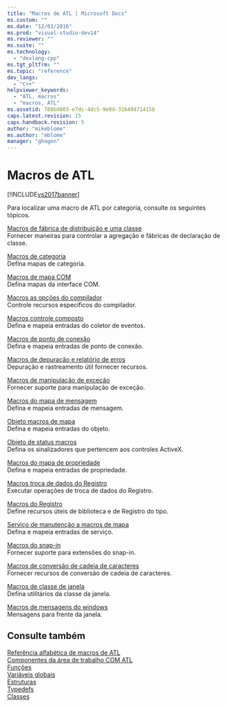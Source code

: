 ```yaml
---
title: "Macros de ATL | Microsoft Docs"
ms.custom: ""
ms.date: "12/03/2016"
ms.prod: "visual-studio-dev14"
ms.reviewer: ""
ms.suite: ""
ms.technology: 
  - "devlang-cpp"
ms.tgt_pltfrm: ""
ms.topic: "reference"
dev_langs: 
  - "C++"
helpviewer_keywords: 
  - "ATL, macros"
  - "macros, ATL"
ms.assetid: 788bd803-e7dc-4dc5-9e8d-31649471415b
caps.latest.revision: 15
caps.handback.revision: 5
author: "mikeblome"
ms.author: "mblome"
manager: "ghogen"
---
```

# Macros de ATL
[!INCLUDE[vs2017banner](../../assembler/inline/includes/vs2017banner.md)]

Para localizar uma macro de ATL por categoria, consulte os seguintes tópicos.  
  
 [Macros de fábrica de distribuição e uma classe](../../atl/reference/aggregation-and-class-factory-macros.md)  
 Fornecer maneiras para controlar a agregação e fábricas de declaração de classe.  
  
 [Macros de categoria](../../atl/reference/category-macros.md)  
 Defina mapas de categoria.  
  
 [Macros de mapa COM](../../atl/reference/com-map-macros.md)  
 Defina mapas da interface COM.  
  
 [Macros as opções do compilador](../../atl/reference/compiler-options-macros.md)  
 Controle recursos específicos do compilador.  
  
 [Macros controle composto](../../atl/reference/composite-control-macros.md)  
 Defina e mapeia entradas do coletor de eventos.  
  
 [Macros de ponto de conexão](../../atl/reference/connection-point-macros.md)  
 Defina e mapeia entradas de ponto de conexão.  
  
 [Macros de depuração e relatório de erros](../../atl/reference/debugging-and-error-reporting-macros.md)  
 Depuração e rastreamento útil fornecer recursos.  
  
 [Macros de manipulação de exceção](../../atl/reference/exception-handling-macros.md)  
 Fornecer suporte para manipulação de exceção.  
  
 [Macros do mapa de mensagem](../../atl/reference/message-map-macros-atl.md)  
 Defina e mapeia entradas de mensagem.  
  
 [Objeto macros de mapa](../../atl/reference/object-map-macros.md)  
 Defina e mapeia entradas do objeto.  
  
 [Objeto de status macros](../../atl/reference/object-status-macros.md)  
 Defina os sinalizadores que pertencem aos controles ActiveX.  
  
 [Macros do mapa de propriedade](../../atl/reference/property-map-macros.md)  
 Defina e mapeia entradas de propriedade.  
  
 [Macros troca de dados do Registro](../../atl/reference/registry-data-exchange-macros.md)  
 Executar operações de troca de dados do Registro.  
  
 [Macros do Registro](../Topic/Registry%20Macros.md)  
 Define recursos úteis de biblioteca e de Registro do tipo.  
  
 [Serviço de manutenção a macros de mapa](../Topic/Service%20Map%20Macros.md)  
 Defina e mapeia entradas de serviço.  
  
 [Macros do snap\-in](../../atl/reference/snap-in-object-macros.md)  
 Fornecer suporte para extensões do snap\-in.  
  
 [Macros de conversão de cadeia de caracteres](../Topic/ATL%20and%20MFC%20String%20Conversion%20Macros.md)  
 Fornecer recursos de conversão de cadeia de caracteres.  
  
 [Macros de classe de janela](../../atl/reference/window-class-macros.md)  
 Defina utilitários da classe da janela.  
  
 [Macros de mensagens do windows](../Topic/Windows%20Messages%20Macros.md)  
 Mensagens para frente da janela.  
  
## Consulte também  
 [Referência alfabética de macros de ATL](../Topic/ATL%20Macros%20Alphabetical%20Reference.md)   
 [Componentes da área de trabalho COM ATL](../../atl/atl-com-desktop-components.md)   
 [Funções](../../atl/reference/atl-functions.md)   
 [Variáveis globais](../Topic/ATL%20Global%20Variables.md)   
 [Estruturas](../../atl/reference/atl-structures.md)   
 [Typedefs](../../atl/reference/atl-typedefs.md)   
 [Classes](../../atl/reference/atl-classes.md)